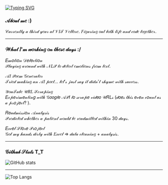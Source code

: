 [![Typing SVG](https://readme-typing-svg.herokuapp.com?size=22&duration=3000&color=FFFFFF&font=Pacifico&lines=Hi+I'm+Navdha;CSE+Student;Talk+is+cheap;See+me+code)](https://git.io/typing-svg)


### 𝒜𝒷𝑜𝓊𝓉 𝓂𝑒 :)
𝒞𝓊𝓇𝓇𝑒𝓃𝓉𝓁𝓎 𝒶 𝓉𝒽𝒾𝓇𝒹 𝓎𝑒𝒶𝓇 𝒶𝓉 𝒱𝐼𝒯 𝒱𝑒𝓁𝓁𝑜𝓇𝑒. 𝐹𝒾𝑔𝓊𝓇𝒾𝓃𝑔 𝑜𝓊𝓉 𝒷𝑜𝓉𝒽 𝓁𝒾𝒻𝑒 𝒶𝓃𝒹 𝒸𝑜𝒹𝑒 𝓉𝑜𝑔𝑒𝓉𝒽𝑒𝓇.  

---
### 𝒲𝒽𝒶𝓉 𝐼’𝓂 𝓌𝑜𝓇𝓀𝒾𝓃𝑔 𝑜𝓃 𝓉𝒽𝑒𝓈𝑒 𝒹𝒶𝓎𝓈 :/  

𝐸𝓂𝑜𝓉𝒾𝑜𝓃 𝒟𝑒𝓉𝑒𝒸𝓉𝒾𝑜𝓃  
𝒫𝓁𝒶𝓎𝒾𝓃𝑔 𝒶𝓇𝑜𝓊𝓃𝒹 𝓌𝒾𝓉𝒽 𝒩𝐿𝒫 𝓉𝑜 𝒹𝑒𝓉𝑒𝒸𝓉 𝑒𝓂𝑜𝓉𝒾𝑜𝓃𝓈 𝒻𝓇𝑜𝓂 𝓉𝑒𝓍𝓉.  

𝒜𝐼 𝒫𝑜𝑒𝓂 𝒢𝑒𝓃𝑒𝓇𝒶𝓉𝑜𝓇  
𝒯𝓇𝒾𝑒𝒹 𝓂𝒶𝓀𝒾𝓃𝑔 𝒶𝓃 𝒜𝐼 𝓅𝑜𝑒𝓉… 𝓁𝑒𝓉’𝓈 𝒿𝓊𝓈𝓉 𝓈𝒶𝓎 𝒾𝓉 𝒹𝒾𝒹𝓃’𝓉 𝓇𝒽𝓎𝓂𝑒 𝓌𝒾𝓉𝒽 𝓈𝓊𝒸𝒸𝑒𝓈𝓈.  

𝒴𝑜𝓊𝒯𝓊𝒷𝑒 𝒰𝑅𝐿 𝒮𝒸𝓇𝒶𝓅𝒾𝓃𝑔  
𝐸𝓍𝓅𝑒𝓇𝒾𝓂𝑒𝓃𝓉𝒾𝓃𝑔 𝓌𝒾𝓉𝒽 𝒢𝑜𝑜𝑔𝓁𝑒 𝒜𝒫𝐼 𝓉𝑜 𝓈𝒸𝓇𝒶𝓅𝑒 𝓋𝒾𝒹𝑒𝑜 𝒰𝑅𝐿𝓈 (𝒹𝑜𝑒𝓈 𝓉𝒽𝒾𝓈 𝑒𝓋𝑒𝓃 𝒸𝑜𝓊𝓃𝓉 𝒶𝓈 𝒶 𝓅𝓇𝑜𝒿𝑒𝒸𝓉? ).  

𝑅𝑒𝒶𝒹𝓂𝒾𝓈𝓈𝒾𝑜𝓃 𝒜𝓃𝒶𝓁𝓎𝓈𝒾𝓈  
𝒫𝓇𝑒𝒹𝒾𝒸𝓉𝑒𝒹 𝓌𝒽𝑒𝓉𝒽𝑒𝓇 𝒶 𝓅𝒶𝓉𝒾𝑒𝓃𝓉 𝓌𝑜𝓊𝓁𝒹 𝒷𝑒 𝓇𝑒𝒶𝒹𝓂𝒾𝓉𝓉𝑒𝒹 𝓌𝒾𝓉𝒽𝒾𝓃 30 𝒹𝒶𝓎𝓈.  

𝐸𝓍𝒸𝑒𝓁 𝒮𝓉𝑜𝓇𝑒 𝒫𝓇𝑜𝒿𝑒𝒸𝓉  
𝒢𝑜𝓉 𝓂𝓎 𝒽𝒶𝓃𝒹𝓈 𝒹𝒾𝓇𝓉𝓎 𝓌𝒾𝓉𝒽 𝐸𝓍𝒸𝑒𝓁 ⇒ 𝒹𝒶𝓉𝒶 𝒸𝓁𝑒𝒶𝓃𝒾𝓃𝑔 + 𝒶𝓃𝒶𝓁𝓎𝓈𝒾𝓈.

---


### 𝒢𝒾𝓉𝒽𝓊𝒷 𝒮𝓉𝒶𝓉𝓈 T_T
![GitHub stats](https://github-readme-stats.vercel.app/api?username=NavdhaSharma02&show_icons=true&theme=tokyonight)

---
![Top Langs](https://github-readme-stats.vercel.app/api/top-langs/?username=NavdhaSharma02&layout=compact&theme=tokyonight)







